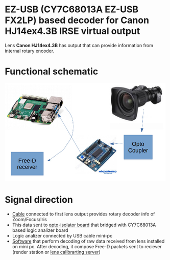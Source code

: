 # EZ-USB (CY7C68013A EZ-USB FX2LP) based decoder for Canon HJ14ex4.3B IRSE virtual output

Lens **Canon HJ14ex4.3B** has output that can provide information from internal rotary encoder.

# Functional schematic
![func](images/func.jpg)

# Signal direction
* [Cable](HW/Camera_Lens_Cable/) connected to first lens output provides rotary decoder info of Zoom/Focus/Iris
* This data sent to [opto-isolator board](HW/EZ-USB_motherboard/) that bridged with CY7C68013A based logic analizer board
* Logic analizer connected by USB cable mini-pc
* [Software](src/ez-usb/) that perform decoding of raw data received from lens installed on mini pc. After decoding, it compose Free-D packets sent to reciever (render station or [lens calibrarting server](https://github.com/max-verem/VRPN-LensCalibration))


